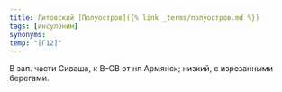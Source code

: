 ```yaml
---
title: Литовский [Полуостров]({% link _terms/полуостров.md %})
tags: [инсулоним]
synonyms:
temp: "[Г12]"
---
```


В зап. части Сиваша, к В–СВ от нп Армянск; низкий, с изрезанными берегами.
